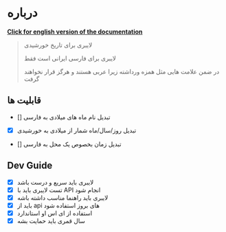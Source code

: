 
# درباره

[**Click for english version of the documentation**](./README.md)
> لایبری برای تاریخ خورشیدی
>
> لایبری برای فارسی ایرانی است فقط
>
> در ضمن علامت هایی مثل همزه ورداشته زیرا عربی هستند و هرگز قرار نخواهند گرفت
## قابلیت ها

- [] تبدیل نام ماه های میلادی به فارسی
- [x] تبدیل روز/سال/ماه شمار از میلادی به خورشیدی
- [] تبدیل زمان بخصوص یک محل به فارسی

## Dev Guide

- [x] لایبری باید سریع و درست باشد
- [x] تست لایبری باید با API انجام شود
- [x] لایبری باید راهنما مناسب داشته باشه
- [x] باید از api های بروز استفاده شود
- [x] استفاده از ای اس او استاندارد
- [x] سال قمری باید حمایت بشه
